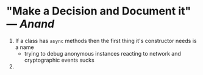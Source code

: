 # "Make a Decision and Document it" — *Anand*

1. If a class has `async` methods then the first thing it's constructor needs is a name 
   - trying to debug anonymous instances reacting to network and cryptographic events sucks
1. 